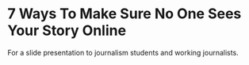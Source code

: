 # 7 Ways To Make Sure No One Sees Your Story Online
For a slide presentation to journalism students and working journalists.
